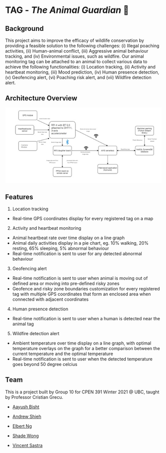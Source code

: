 # TAG - *The Animal Guardian* 🐘

## Background

This project aims to improve the efficacy of wildlife conservation by providing a feasible solution to the following challenges: (i) Illegal poaching activities, (ii) Human-animal conflict, (iii) Aggressive animal behaviour tracking, and (iv) Environmental issues, such as wildfire. Our animal monitoring tag can be attached to an animal to collect various data to achieve the following functionalities: (i) Location tracking, (ii) Activity and heartbeat monitoring, (iii) Mood prediction, (iv) Human presence detection, (v) Geofencing alert, (vi) Poaching risk alert, and (vii) Wildfire detection alert.


## Architecture Overview

![Architecture Overview](https://github.com/shade-12/tag/blob/main/docs/img/Architecture_Overview.jpg?raw=true)


## Features

1. Location tracking
 - Real-time GPS coordinates display for every registered tag on a map

2. Activity and heartbeat monitoring 
 - Animal heartbeat rate over time display on a line graph 
 - Animal daily activities display in a pie chart, eg. 10% walking, 20% resting, 65% sleeping, 5% abnormal behaviour
 - Real-time notification is sent to user for any detected abnormal behaviour

3. Geofencing alert
 - Real-time notification is sent to user when animal is moving out of defined area or moving into pre-defined risky zones
 - Geofence and risky zone boundaries customization for every registered tag with multiple GPS coordinates that form an enclosed area when connected with adjacent coordinates

4. Human presence detection
 - Real-time notification is sent to user when a human is detected near the animal tag

5. Wildfire detection alert
- Ambient temperature over time display on a line graph, with optimal temperature overlays on the graph for a better comparison between the current temperature and the optimal temperature
- Real-time notification is sent to user when the detected temperature goes beyond 50 degree celcius


## Team

This is a project built by Group 10 for CPEN 391 Winter 2021 @ UBC, taught by Professor Cristian Grecu.

- [Aayush Bisht](https://github.com/bisht10)

- [Andrew Shieh](https://github.com/Shiehand)

- [Elbert Ng](https://github.com/ngelbert)

- [Shade Wong](https://github.com/shade-12)

- [Vincent Sastra](https://github.com/VincentSastra)